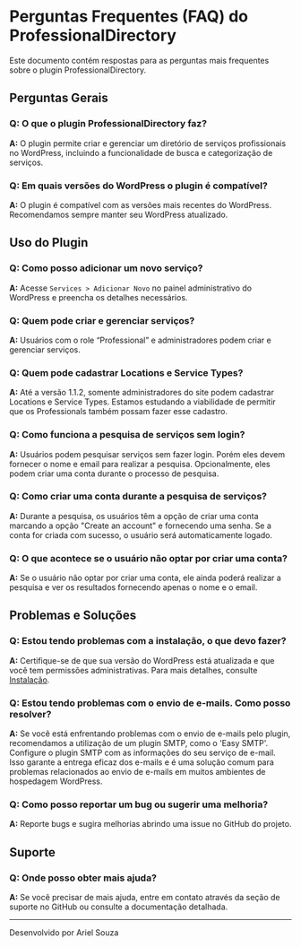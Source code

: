 # Perguntas Frequentes (FAQ) do ProfessionalDirectory

Este documento contém respostas para as perguntas mais frequentes sobre o plugin ProfessionalDirectory.

## Perguntas Gerais

### Q: O que o plugin ProfessionalDirectory faz?
**A:** O plugin permite criar e gerenciar um diretório de serviços profissionais no WordPress, incluindo a funcionalidade de busca e categorização de serviços.

### Q: Em quais versões do WordPress o plugin é compatível?
**A:** O plugin é compatível com as versões mais recentes do WordPress. Recomendamos sempre manter seu WordPress atualizado.

## Uso do Plugin

### Q: Como posso adicionar um novo serviço?
**A:** Acesse `Services > Adicionar Novo` no painel administrativo do WordPress e preencha os detalhes necessários.

### Q: Quem pode criar e gerenciar serviços?
**A:** Usuários com o role “Professional” e administradores podem criar e gerenciar serviços.

### Q: Quem pode cadastrar Locations e Service Types?
**A:** Até a versão 1.1.2, somente administradores do site podem cadastrar Locations e Service Types. Estamos estudando a viabilidade de permitir que os Professionals também possam fazer esse cadastro.

### Q: Como funciona a pesquisa de serviços sem login?
**A:** Usuários podem pesquisar serviços sem fazer login. Porém eles devem fornecer o nome e email para realizar a pesquisa. Opcionalmente, eles podem criar uma conta durante o processo de pesquisa.

### Q: Como criar uma conta durante a pesquisa de serviços?
**A:** Durante a pesquisa, os usuários têm a opção de criar uma conta marcando a opção "Create an account" e fornecendo uma senha. Se a conta for criada com sucesso, o usuário será automaticamente logado.

### Q: O que acontece se o usuário não optar por criar uma conta?
**A:** Se o usuário não optar por criar uma conta, ele ainda poderá realizar a pesquisa e ver os resultados fornecendo apenas o nome e o email.

## Problemas e Soluções

### Q: Estou tendo problemas com a instalação, o que devo fazer?
**A:** Certifique-se de que sua versão do WordPress está atualizada e que você tem permissões administrativas. Para mais detalhes, consulte [Instalação](installation.md).

### Q: Estou tendo problemas com o envio de e-mails. Como posso resolver?
**A:** Se você está enfrentando problemas com o envio de e-mails pelo plugin, recomendamos a utilização de um plugin SMTP, como o 'Easy SMTP'. Configure o plugin SMTP com as informações do seu serviço de e-mail. Isso garante a entrega eficaz dos e-mails e é uma solução comum para problemas relacionados ao envio de e-mails em muitos ambientes de hospedagem WordPress.

### Q: Como posso reportar um bug ou sugerir uma melhoria?
**A:** Reporte bugs e sugira melhorias abrindo uma issue no GitHub do projeto.

## Suporte

### Q: Onde posso obter mais ajuda?
**A:** Se você precisar de mais ajuda, entre em contato através da seção de suporte no GitHub ou consulte a documentação detalhada.

---

Desenvolvido por Ariel Souza
